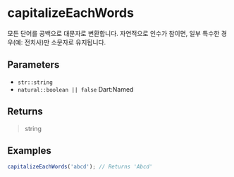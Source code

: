 # capitalizeEachWords <Badge type="tip" text="JavaScript" /><Badge type="info" text="Dart" />

모든 단어를 공백으로 대문자로 변환합니다. 자연적으로 인수가 참이면, 일부 특수한 경우(예: 전치사)만 소문자로 유지됩니다.

## Parameters

- `str::string`
- `natural::boolean || false` <span class="named">Dart:Named</span>

## Returns

> string

## Examples

```javascript
capitalizeEachWords('abcd'); // Returns 'Abcd'
```
